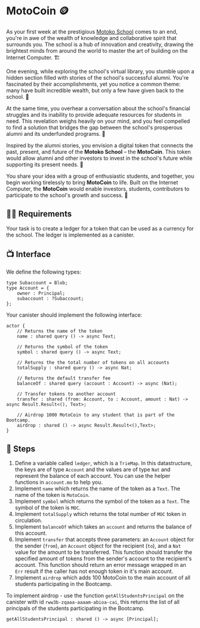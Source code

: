 # MotoCoin 🪙
As your first week at the prestigious [Motoko School](https://twitter.com/MotokoSchool) comes to an end, you're in awe of the wealth of knowledge and collaborative spirit that surrounds you. The school is a hub of innovation and creativity, drawing the brightest minds from around the world to master the art of building on the Internet Computer.  🏗️

One evening, while exploring the school's virtual library, you stumble upon a hidden section filled with stories of the school's successful alumni. You're fascinated by their accomplishments, yet you notice a common theme: many have built incredible wealth, but only a few have given back to the school. 🫢

At the same time, you overhear a conversation about the school's financial struggles and its inability to provide adequate resources for students in need. This revelation weighs heavily on your mind, and you feel compelled to find a solution that bridges the gap between the school's prosperous alumni and its underfunded programs. 💸

Inspired by the alumni stories, you envision a digital token that connects the past, present, and future of the **Motoko School** – the **MotoCoin**. This token would allow alumni and other investors to invest in the school's future while supporting its present needs. 🌱

You share your idea with a group of enthusiastic students, and together, you begin working tirelessly to bring **MotoCoin** to life. Built on the Internet Computer, the **MotoCoin** would enable investors, students, contributors to participate to the school's growth and success. 🚀
## 🧑‍🏫 Requirements 
Your task is to create a ledger for a token that can be used as a currency for the school. The ledger is implemented as a canister.
## 📺 Interface
We define the following types:
```motoko
type Subaccount = Blob;
type Account = {
    owner : Principal;
    subaccount : ?Subaccount;
};
```
Your canister should implement the following interface:
```motoko
actor {
    // Returns the name of the token 
    name : shared query () -> async Text;

    // Returns the symbol of the token 
    symbol : shared query () -> async Text;

    // Returns the the total number of tokens on all accounts
    totalSupply : shared query () -> async Nat;

    // Returns the default transfer fee
    balanceOf : shared query (account : Account) -> async (Nat);

    // Transfer tokens to another account
    transfer : shared (from: Account, to : Account, amount : Nat) -> async Result.Result<(), Text>;

    // Airdrop 1000 MotoCoin to any student that is part of the Bootcamp.
    airdrop : shared () -> async Result.Result<(),Text>;
}
```
## 📒 Steps
1. Define a variable called `ledger`, which is a `TrieMap`. In this datastructure, the keys are of type `Account` and the values are of type `Nat` and represent the balance of each account. You can use the helper functions in `account.mo` to help you.
2. Implement `name` which returns the name of the token as a `Text`. The name of the token is `MotoCoin`.
3. Implement `symbol` which returns the symbol of the token as a `Text`. The symbol of the token is `MOC`.
4. Implement `totalSupply` which returns the total number of `MOC` token in circulation.
5. Implement `balanceOf` which takes an `account` and returns the balance of this account.
6. Implement `transfer` that accepts three parameters: an `Account` object for the sender (`from`), an `Account` object for the recipient (`to`), and a `Nat` value for the amount to be transferred. This function should transfer the specified amount of tokens from the sender's account to the recipient's account. This function should return an error message wrapped in an `Err` result if the caller has not enough token in it's main account.
7. Implement `airdrop` which adds 100 MotoCoin to the main account of all students participating in the Bootcamp.

To implement airdrop - use the function `getAllStudentsPrincipal` on the canister with id `rww3b-zqaaa-aaaam-abioa-cai`, this returns the list of all principals of the students participating in the Bootcamp.
```motoko
getAllStudentsPrincipal : shared () -> async [Principal];
```

